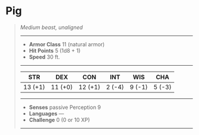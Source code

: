 # Pig
>*Medium beast, unaligned*
>___
>- **Armor Class** 11 (natural armor)
>- **Hit Points** 5 (1d8 + 1)
>- **Speed** 30 ft.
>___
>|STR|DEX|CON|INT|WIS|CHA|
>|:---:|:---:|:---:|:---:|:---:|:---:|
>|13 (+1)|11 (+0)|12 (+1)|2 (-4)|9 (-1)|5 (-3)|
>___
>- **Senses** passive Perception 9
>- **Languages** —
>- **Challenge** 0 (0 or 10 XP)
>___